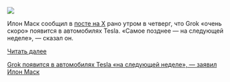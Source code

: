 <!--2025-07-11 10:50:02-->
<div class="yb">
  <div class="rss habr"><img src="https://habrastorage.org/getpro/habr/upload_files/b10/8df/ead/b108dfead0e5cd8ee7614f322208f871.jpg" /><p>Илон Маск сообщил в&nbsp;<a href="https://x.com/elonmusk/status/1943251229511160001" rel="noopener noreferrer nofollow">посте на X</a>&nbsp;рано утром в четверг, что Grok «очень скоро» появится в автомобилях Tesla. «Самое позднее — на следующей неделе», — сказал он.</p> <a href="https://habr.com/ru/articles/926920/#habracut">Читать далее</a> <p class="titl"><a href="https://habr.com/ru/companies/bothub/news/926920/?utm_source=habrahabr&utm_medium=rss&utm_campaign=926920">Grok появится в автомобилях Tesla «на следующей неделе», — заявил Илон Маск</a></p></div>
</div>
